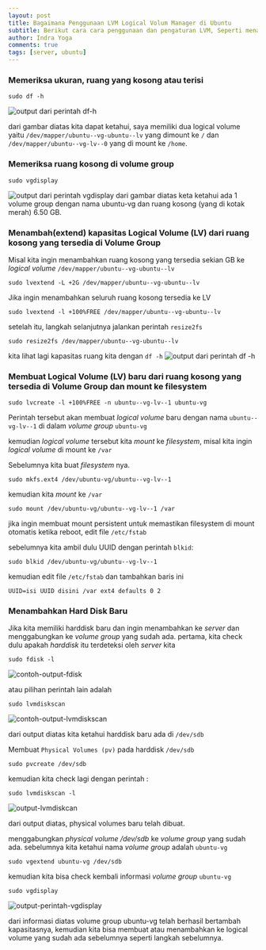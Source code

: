 ```yaml
---
layout: post
title: Bagaimana Penggunaan LVM Logical Volum Manager di Ubuntu
subtitle: Berikut cara cara penggunaan dan pengaturan LVM, Seperti menambah kapasitas, membuat Logical Volume baru.
author: Indra Yoga
comments: true
tags: [server, ubuntu]
---
```


### Memeriksa ukuran, ruang yang kosong atau terisi

```
sudo df -h
```

![output dari perintah df-h](/images/2024-09-04-penggunaan-lvm-logical-volume-manager-ubuntu-image.png)

dari gambar diatas kita dapat ketahui, saya memiliki dua logical volume yaitu `/dev/mapper/ubuntu--vg-ubuntu--lv` yang dimount ke `/` dan `/dev/mapper/ubuntu--vg-lv--0` yang di mount ke `/home`.

### Memeriksa ruang kosong di volume group

```
sudo vgdisplay
```

![output dari perintah vgdisplay](/images/2024-09-04-penggunaan-lvm-logical-volume-manager-ubuntu-image-1.png)
dari gambar diatas keta ketahui ada 1 volume group dengan nama ubuntu-vg dan ruang kosong (yang di kotak merah) 6.50 GB.

### Menambah(extend) kapasitas Logical Volume (LV) dari ruang kosong yang tersedia di Volume Group

Misal kita ingin menambahkan ruang kosong yang tersedia sekian GB ke _logical volume_ `/dev/mapper/ubuntu--vg-ubuntu--lv`

```
sudo lvextend -L +2G /dev/mapper/ubuntu--vg-ubuntu--lv
```

Jika ingin menambahkan seluruh ruang kosong tersedia ke LV

```
sudo lvextend -l +100%FREE /dev/mapper/ubuntu--vg-ubuntu--lv
```

setelah itu, langkah selanjutnya jalankan perintah `resize2fs`

```
sudo resize2fs /dev/mapper/ubuntu--vg-ubuntu--lv
```

kita lihat lagi kapasitas ruang kita dengan `df -h`
![output dari perintah df -h](/images/2024-09-04-penggunaan-lvm-logical-volume-manager-ubuntu-image-2.png)

### Membuat Logical Volume (LV) baru dari ruang kosong yang tersedia di Volume Group dan mount ke filesystem

```
sudo lvcreate -l +100%FREE -n ubuntu--vg-lv--1 ubuntu-vg
```

Perintah tersebut akan membuat _logical volume_ baru dengan nama `ubuntu--vg-lv--1` di dalam _volume group_ `ubuntu-vg`

kemudian _logical volume_ tersebut kita _mount_ ke _filesystem_, misal kita ingin _logical volume_ di mount ke `/var`

Sebelumnya kita buat _filesystem_ nya.

```
sudo mkfs.ext4 /dev/ubuntu-vg/ubuntu--vg-lv--1
```

kemudian kita _mount_ ke `/var`

```
sudo mount /dev/ubuntu-vg/ubuntu--vg-lv--1 /var
```

jika ingin membuat mount persistent untuk memastikan filesystem di mount otomatis ketika reboot, edit file `/etc/fstab`

sebelumnya kita ambil dulu UUID dengan perintah `blkid`:

```
sudo blkid /dev/ubuntu-vg/ubuntu--vg-lv--1
```

kemudian edit file `/etc/fstab` dan tambahkan baris ini

```
UUID=isi UUID disini /var ext4 defaults 0 2
```

### Menambahkan Hard Disk Baru

Jika kita memiliki harddisk baru dan ingin menambahkan ke _server_ dan menggabungkan ke _volume group_ yang sudah ada.
pertama, kita check dulu apakah _harddisk_ itu terdeteksi oleh _server_ kita

```
sudo fdisk -l
```

![contoh-output-fdisk](/images/2024-09-04-penggunaan-lvm-logical-volume-manager-ubuntu-fdisk.png)

atau pilihan perintah lain adalah

```
sudo lvmdiskscan
```

![contoh-output-lvmdiskscan](/images/2024-09-04-penggunaan-lvm-logical-volume-manager-ubuntu-lvmdiskscan.png)

dari output diatas kita ketahui harddisk baru ada di `/dev/sdb`

Membuat `Physical Volumes (pv)` pada harddisk `/dev/sdb`

```
sudo pvcreate /dev/sdb
```

kemudian kita check lagi dengan perintah :

```
sudo lvmdiskscan -l
```

![output-lvmdiskcan](/images/2024-09-04-penggunaan-lvm-logical-volume-manager-ubuntu-lvmdiskscan-2.png)

dari output diatas, physical volumes baru telah dibuat.

menggabungkan _physical volume /dev/sdb_ ke _volume group_ yang sudah ada.
sebelumnya kita ketahui nama _volume group_ adalah `ubuntu-vg`

```
sudo vgextend ubuntu-vg /dev/sdb
```

kemudian kita bisa check kembali informasi _volume group_ `ubuntu-vg`

```
sudo vgdisplay
```

![output-perintah-vgdisplay](/images/2024-09-04-penggunaan-lvm-logical-volume-manager-ubuntu-vgdisplay.png)

dari informasi diatas volume group ubuntu-vg telah berhasil bertambah kapasitasnya, kemudian kita bisa membuat atau menambahkan ke logical volume yang sudah ada sebelumnya seperti langkah sebelumnya.
